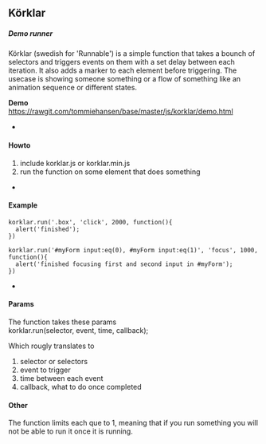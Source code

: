 ## Körklar
##### Demo runner
Körklar (swedish for 'Runnable') is a simple function that takes a bounch of selectors and triggers events on them with a set delay between each iteration. It also adds a marker to each element before triggering. The usecase is showing someone something or a flow of something like an animation sequence or different states.

**Demo**  
https://rawgit.com/tommiehansen/base/master/js/korklar/demo.html

-

#### Howto  
1. include korklar.js or korklar.min.js
2. run the function on some element that does something

-

#### Example
```
korklar.run('.box', 'click', 2000, function(){
  alert('finished');
})
```

```
korklar.run('#myForm input:eq(0), #myForm input:eq(1)', 'focus', 1000, function(){
  alert('finished focusing first and second input in #myForm');
})
```

-

#### Params
The function takes these params  
korklar.run(selector, event, time, callback);  

Which rougly translates to  
1. selector or selectors  
2. event to trigger  
3. time between each event  
4. callback, what to do once completed   

#### Other  
The function limits each que to 1, meaning that if you run something you will not be able to run it once it is running.
